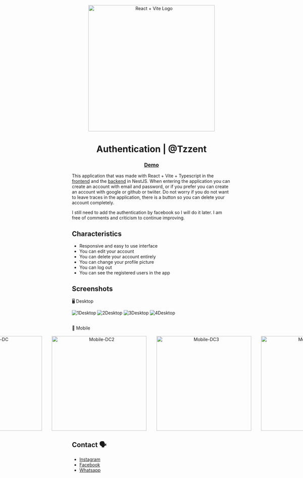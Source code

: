 <p align="center">
  <a href="https://vitejs.dev/guide/" target="blank"><img src="https://github.com/Tzzent/Windbnb/assets/86677547/93a2d428-5044-4a28-b1f0-8f82e8a44c9b" width="400" alt="React + Vite Logo" /></a>
</p>

<h1 align="center">Authentication |  @Tzzent</h1>

<div align="center">
  <h3>
    <a target="_blank" href="https://auth-dev-challenge-production.up.railway.app/">
      Demo
    </a>
  </h3>
</div>

This application that was made with React + Vite + Typescript in the <a target="_blank" href="https://auth-dev-challenge-production.up.railway.app">frontend</a> and the <a target="_blank" href="https://github.com/Tzzent/backend-auth-dev-challenges/tree/main">backend</a> in NestJS.
When entering the application you can create an account with email and password, or if you prefer you can create an account with google or github or twiiter.
Do not worry if you do not want to leave traces in the application, there is a button so you can delete your account completely.

I still need to add the authentication by facebook so I will do it later. I am free of comments and criticism to continue improving.

## Characteristics

- Responsive and easy to use interface
- You can edit your account
- You can delete your account entirely
- You can change your profile picture
- You can log out
- You can see the registered users in the app

## Screenshots

🖥️ Desktop <br>

![1Desktop](https://github.com/Tzzent/auth-dev-challenge/assets/86677547/e8322172-8157-4a21-8f21-8e7132964b69)
![2Desktop](https://github.com/Tzzent/auth-dev-challenge/assets/86677547/5b11c0ea-3a1f-4bca-90f6-f06766b9f8b4)
![3Desktop](https://github.com/Tzzent/auth-dev-challenge/assets/86677547/d678da76-8e6e-48a8-b321-cdaa9aac13f2)
![4Desktop](https://github.com/Tzzent/auth-dev-challenge/assets/86677547/c9362381-e652-48e6-af10-486b69a4baaf)

<br>
📲 Mobile <br><br>

<div style="display: flex; justify-content: center;" align="center">
  
  <img src="https://github.com/Tzzent/auth-dev-challenge/assets/86677547/a210bd99-b403-445b-8e97-dbe7ef264614" alt="Mobile-DC" width="300">
  &nbsp;&nbsp;&nbsp;&nbsp;&nbsp;&nbsp;&nbsp;&nbsp;
  <img src="https://github.com/Tzzent/auth-dev-challenge/assets/86677547/c2092deb-4065-48b5-b6d8-7ebbba69032e" alt="Mobile-DC2" width="300">
  &nbsp;&nbsp;&nbsp;&nbsp;&nbsp;&nbsp;&nbsp;&nbsp;
  <img src="https://github.com/Tzzent/auth-dev-challenge/assets/86677547/46e498b3-3764-455a-94d9-f75a61d96958" alt="Mobile-DC3" width="300">
  &nbsp;&nbsp;&nbsp;&nbsp;&nbsp;&nbsp;&nbsp;&nbsp;
  <img src="https://github.com/Tzzent/auth-dev-challenge/assets/86677547/341f760c-2ce4-42c8-b345-7d91d8a8a20b" alt="Mobile-DC4" width="300">

</div>

## Contact 🗣️

- [Instagram](https://www.instagram.com/tzzent/)
- [Facebook](https://www.facebook.com/Tzzent/)
- [Whatsapp](https://api.whatsapp.com/send?phone=+51900899785&text=Hola!%20Puedo%20realizar%20una%20consulta?)
